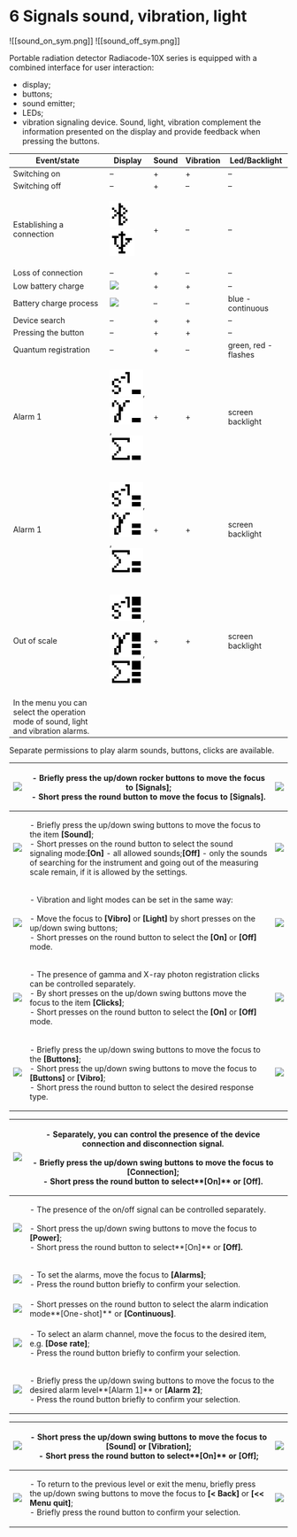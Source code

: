 # 6 Signals   sound, vibration, light

!\[\[sound\_on\_sym.png]] !\[\[sound\_off\_sym.png]]

Portable radiation detector Radiacode-10X series is equipped with a combined interface for user interaction:

* display;
* buttons;
* sound emitter;
* LEDs;
* vibration signaling device. Sound, light, vibration complement the information presented on the display and provide feedback when pressing the buttons.

| **Event/state**                                                                      | **Display**                                                                                                                                                                                        | **Sound** | **Vibration** | **Led/Backlight**    |
| ------------------------------------------------------------------------------------ | -------------------------------------------------------------------------------------------------------------------------------------------------------------------------------------------------- | --------- | ------------- | -------------------- |
| Switching on                                                                         | –                                                                                                                                                                                                  | +         | +             | –                    |
| Switching off                                                                        | –                                                                                                                                                                                                  | +         | –             | –                    |
| Establishing a connection                                                            | <p><img src="../../.gitbook/assets/bt_sym.png" alt=""><br><img src="../../.gitbook/assets/usb_sym.png" alt=""></p>                                                                                 | +         | –             | –                    |
| Loss of connection                                                                   | –                                                                                                                                                                                                  | +         | –             | –                    |
| Low battery charge                                                                   | ![](../../.gitbook/assets/battery\_empty\_sym.png)                                                                                                                                                 | +         | +             | –                    |
| Battery charge process                                                               | ![](../../.gitbook/assets/battery\_charging\_sym.png)                                                                                                                                              | –         | –             | blue - continuous    |
| Device search                                                                        | –                                                                                                                                                                                                  | +         | +             | –                    |
| Pressing the button                                                                  | –                                                                                                                                                                                                  | +         | +             | –                    |
| Quantum registration                                                                 | –                                                                                                                                                                                                  | +         | –             | green, red - flashes |
| Alarm 1                                                                              | <p><img src="../../.gitbook/assets/cr_alarm_1 (3).png" alt="">, <img src="../../.gitbook/assets/md_alarm_1 (2).png" alt=""> ,<br><img src="../../.gitbook/assets/dose_alarm_1 (2).png" alt=""></p> | +         | +             | screen backlight     |
| Alarm 1                                                                              | <p><img src="../../.gitbook/assets/cr_alarm_2.png" alt="">, <img src="../../.gitbook/assets/md_alarm_2.png" alt=""> ,<br><img src="../../.gitbook/assets/dose_alarm_2.png" alt=""></p>             | +         | +             | screen backlight     |
| Out of scale                                                                         | <p><img src="../../.gitbook/assets/cr_alarm_3.png" alt="">, </p><p><img src="../../.gitbook/assets/md_alarm_3.png" alt="">,<br><img src="../../.gitbook/assets/dose_alarm_3.png" alt=""></p>       | +         | +             | screen backlight     |
| In the menu you can select the operation mode of sound, light and vibration alarms.  |                                                                                                                                                                                                    |           |               |                      |

Separate permissions to play alarm sounds, buttons, clicks are available.

| ![](<../../.gitbook/assets/settings\_modality\_Zv\_per\_h\_f (8).png>)                          | <p>- Briefly press the up/down rocker buttons to move the focus to <strong>[Signals]</strong>;<br>- Short press the round button to move the focus to <strong>[Signals].</strong></p>                                                                                                                                                                                                 | ![](<../../.gitbook/assets/settings\_signalisation\_selected\_f (1).png>)                        |
| ----------------------------------------------------------------------------------------------- | ------------------------------------------------------------------------------------------------------------------------------------------------------------------------------------------------------------------------------------------------------------------------------------------------------------------------------------------------------------------------------------- | ------------------------------------------------------------------------------------------------ |
| ![](<../../.gitbook/assets/settings\_signalisation\_sound\_on\_selected\_vibro\_on\_f (1).png>) | <p>- Briefly press the up/down swing buttons to move the focus to the item <strong>[Sound]</strong>;<br>- Short presses on the round button to select the sound signaling mode:<strong>[On]</strong> - all allowed sounds;<strong>[Off]</strong> - only the sounds of searching for the instrument and going out of the measuring scale remain, if it is allowed by the settings.</p> | ![](<../../.gitbook/assets/settings\_signalisation\_sound\_off\_selected\_vibro\_on\_f (1).png>) |
| ![](<../../.gitbook/assets/settings\_signalisation\_vibro\_selected\_on\_f (2).png>)            | <p>- Vibration and light modes can be set in the same way:<br><br>- Move the focus to <strong>[Vibro]</strong> or <strong>[Light]</strong> by short presses on the up/down swing buttons;<br>- Short presses on the round button to select the <strong>[On]</strong> or <strong>[Off]</strong> mode.</p>                                                                              | ![](../../.gitbook/assets/settings\_signalisation\_light\_selected\_on\_f.png)                   |
| ![](../../.gitbook/assets/settings\_signalisation\_click\_selected\_on\_f.png)                  | <p>- The presence of gamma and X-ray photon registration clicks can be controlled separately.<br>- By short presses on the up/down swing buttons move the focus to the item <strong>[Clicks]</strong>;<br>- Short presses on the round button to select the <strong>[On]</strong> or <strong>[Off]</strong> mode.</p>                                                                 | ![](../../.gitbook/assets/settings\_signalisation\_click\_selected\_off\_f.png)                  |
| ![](../../.gitbook/assets/settings\_signalisation\_keysound\_selected\_f.png)                   | <p>- Briefly press the up/down swing buttons to move the focus to the <strong>[Buttons]</strong>;<br>- Short press the up/down swing buttons to move the focus to <strong>[Buttons]</strong> or <strong>[Vibro]</strong>;<br>- Short press the round button to select the desired response type.</p>                                                                                  | ![](<../../.gitbook/assets/settings\_signalisation\_sound\_off\_selected\_vibro\_on\_f (2).png>) |

| ![](../../.gitbook/assets/settings\_signalisation\_connects\_selected\_f.png)           | <p>- Separately, you can control the presence of the device connection and disconnection signal.<br><br>- Briefly press the up/down swing buttons to move the focus to <strong>[Connection]</strong>;<br>- Short press the round button to select**[On]** or <strong>[Off].</strong></p> |   |
| --------------------------------------------------------------------------------------- | ---------------------------------------------------------------------------------------------------------------------------------------------------------------------------------------------------------------------------------------------------------------------------------------- | - |
| ![](../../.gitbook/assets/settings\_signalisation\_power\_selected\_f.png)              | <p>- The presence of the on/off signal can be controlled separately.<br><br>- Short press the up/down swing buttons to move the focus to <strong>[Power]</strong>;<br>- Short press the round button to select**[On]** or <strong>[Off].</strong></p>                                    |   |
| ![](../../.gitbook/assets/settings\_signalisation\_alarms\_selected\_f.png)             | <p>- To set the alarms, move the focus to <strong>[Alarms]</strong>;<br>- Press the round button briefly to confirm your selection.</p>                                                                                                                                                  |   |
| ![](../../.gitbook/assets/settings\_signals\_mode\_selected\_f.png)                     | - Short presses on the round button to select the alarm indication mode\*\*\[One-shot]\*\* or **\[Continuous]**.                                                                                                                                                                         |   |
| ![](../../.gitbook/assets/settings\_signalisation\_alarms\_dose\_rate\_selected\_f.png) | <p>- To select an alarm channel, move the focus to the desired item, e.g. <strong>[Dose rate]</strong>;<br>- Press the round button briefly to confirm your selection.</p>                                                                                                               |   |
| ![](../../.gitbook/assets/settings\_signalisation\_common\_alarm\_1\_selected\_f.png)   | <p>- Briefly press the up/down swing buttons to move the focus to the desired alarm level**[Alarm 1]** or <strong>[Alarm 2]</strong>;<br>- Press the round button briefly to confirm your selection.</p>                                                                                 |   |

| ![](../../.gitbook/assets/settings\_signalisation\_sound\_selected\_on\_f.png)          | <p>- Short press the up/down swing buttons to move the focus to <strong>[Sound]</strong> or <strong>[Vibration]</strong>;<br>- Short press the round button to select**[On]** or <strong>[Off]</strong>;</p>                                                        | ![](../../.gitbook/assets/settings\_signalisation\_vibro\_selected\_on\_f.png)              |
| --------------------------------------------------------------------------------------- | ------------------------------------------------------------------------------------------------------------------------------------------------------------------------------------------------------------------------------------------------------------------- | ------------------------------------------------------------------------------------------- |
| ![](../../.gitbook/assets/settings\_signalisation\_sound\_on\_vibro\_on\_return\_f.png) | <p>- To return to the previous level or exit the menu, briefly press the up/down swing buttons to move the focus to <strong>[&#x3C; Back]</strong> or <strong>[&#x3C;&#x3C; Menu quit]</strong>;<br>- Briefly press the round button to confirm your selection.</p> | ![](../../.gitbook/assets/settings\_signalisation\_sound\_on\_vibro\_on\_outoffmenu\_f.png) |
